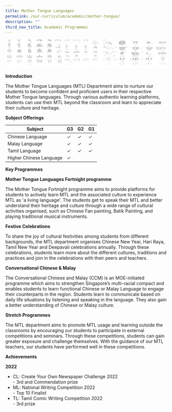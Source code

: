```yaml
---
title: Mother Tongue Languages
permalink: /our-curriculum/academic/mother-tongue/
description: ""
third_nav_title: Academic Programmes
---
```

![](/images/mtlheader.jpeg)


**Introduction**

The Mother Tongue Languages (MTL) Department aims to nurture our students to become confident and proficient users in their respective Mother Tongue languages. Through various authentic learning platforms, students can use their MTL beyond the classroom and learn to appreciate their culture and heritage.

**Subject Offerings**

| Subject| G3 | G2 | G1 |
| -------- | -------- | -------- | ------ |
| Chinese Language   | ✓     | ✓     | ✓|
| Malay Language   | ✓     | ✓     | ✓|
| Tamil Language   | ✓     | ✓     | ✓|
| Higher Chinese Language   | ✓     |      | |



**Key Programmes**


**Mother Tongue Languages Fortnight programme**

The Mother Tongue Fortnight programme aims to provide platforms for students to actively learn MTL and the associated culture to experience MTL as 'a living language'. The students get to speak their MTL and better understand their heritage and culture through a wide range of cultural activities organised, such as Chinese Fan painting, Batik Painting, and playing traditional musical instruments.

**Festive Celebrations**

To share the joy of cultural festivities among students from different backgrounds, the MTL department organises Chinese New Year, Hari Raya, Tamil New Year and Deepavali celebrations annually. Through these celebrations, students learn more about the different cultures, traditions and practices and join in the celebrations with their peers and teachers.

**Conversational Chinese &amp; Malay**

The Conversational Chinese and Malay (CCM) is an MOE-initiated programme which aims to strengthen Singapore’s multi-racial compact and enables students to learn functional Chinese or Malay Language to engage their counterparts in the region. Students learn to communicate based on daily life situations by listening and speaking in the language. They also gain a better understanding of Chinese or Malay culture.

**Stretch Programmes** 

The MTL department aims to promote MTL usage and learning outside the classrooms by encouraging our students to participate in external competitions and seminars. Through these competitions, students can gain greater exposure and challenge themselves. With the guidance of our MTL teachers, our students have performed well in these competitions.


**Achievements**

**2022**
- CL: Create Your Own Newspaper Challenge 2022 <br>- 3rd and Commendation prize<br>
- ML: National Writing Competition 2022 <br>- Top 10 Finalist<br>
- TL: Tamil Comic Writing Competition 2022 <br>- 3rd prize<br>